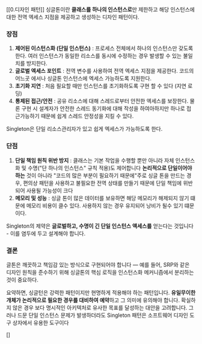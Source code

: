 [[0.디자인 패턴]]
싱글톤이란 **클래스를 하나의 인스턴스로**만 제한하고 해당 인스턴스에 대한 전역 엑세스 지점을 제공하고 생성하는 디자인 패턴이다.
### 장점
1. **제어된 이스턴스화 (단일 인스턴스)** : 프로세스 전체에서 하나의 인스턴스만 갖도록 한다. 여러 인스턴스가 동일한 리소스를 동시에 수정하는 경우 발생할 수 있는 불일치를 방지한다.
2. **글로벌 엑세스 포인트** : 전역 변수를 사용하여 전역 엑세스 지점을 제공한다. 코드의 어느곳 에서나 싱글톤 인스턴스에 엑세스 가능하도록 지원한다.
3. **초기화 지연** : 처음 필요할 때만 인스턴스를 초기화하도록 구현 할 수 있다 (지연 로딩)
4. **통제된 접근/안전** : 공유 리소스에 대해 스레드로부터 안전한 엑세스를 보장한다. 물론 구현 시 설계자가 안전한 스레드 동기화에 대해 작성을 하여아하지만 하나로 접근가능하기 때문에 쉽게 스레드 안정성을 지킬 수 있다.

Singleton은 단일 리소스관리자가 있고 쉽게 엑세스가 가능하도록 한다.

### 단점
1. **단일 책임 원칙 위반 방지** : 클래스는 기본 작업을 수행할 뿐만 아니라 자체 인스턴스화 및 수명("단 하나의 인스턴스" 규칙 적용)도 제어합니다 **논리적으로 단일이어야하는** 것이 아니라 "코드의 많은 부분이 필요하기 때문에"주로 싱글 톤을 만드는 경우, 편의상 패턴을 사용하고 불필요한 전역 상태를 만들기 때문에 단일 책임에 위반되어 사용될 가능성이 크다
2. **메모리 및 성능** : 싱글 톤이 많은 데이터를 보유하면 해당 메모리가 해제되지 않기 떄문에 메모리 비용이 클수 있다. 사용하지 않는 경우 유지되어 낭비가 될수 있기 떄문이다.

Singleton의 제약은 **글로벌하고, 수명이 긴 단일 인스턴스 액세스를** 얻는다는 것입니다 - 이를 염두에 두고 설계해야 합니다.


### 결론

글톤은 깨끗하고 책임감 있는 방식으로 구현되어야 합니다 — 예를 들어, SRP와 같은 디자인 원칙을 준수하기 위해 싱글톤의 핵심 로직을 인스턴스화 메커니즘에서 분리하는 것이 중요하다. 

요약하면, 싱글턴은 강력한 패턴이지만 현명하게 적용해야 하는 패턴입니다. **유일무이한 개체가 논리적으로 필요한 경우를 대비하여 예약**하고 그 의미에 유의해야 합니다. 확실하지 않은 경우 보다 명시적인 아키텍처로 유사한 목표를 달성하는 대안을 고려합니다. 그러나 드문 단일 인스턴스 문제가 발생하더라도 Singleton 패턴은 소프트웨어 디자인 도구 상자에서 유용한 도구이다

[]